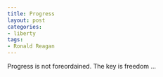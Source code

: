 ```yaml
---
title: Progress
layout: post
categories:
- liberty
tags:
- Ronald Reagan
---
```


Progress is not foreordained. The key is freedom ...